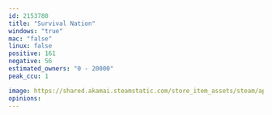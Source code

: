 ```yaml
---
id: 2153780
title: "Survival Nation"
windows: "true"
mac: "false"
linux: false
positive: 161
negative: 56
estimated_owners: "0 - 20000"
peak_ccu: 1

image: https://shared.akamai.steamstatic.com/store_item_assets/steam/apps/2153780/header.jpg?t=1733137280
opinions:
---
```

